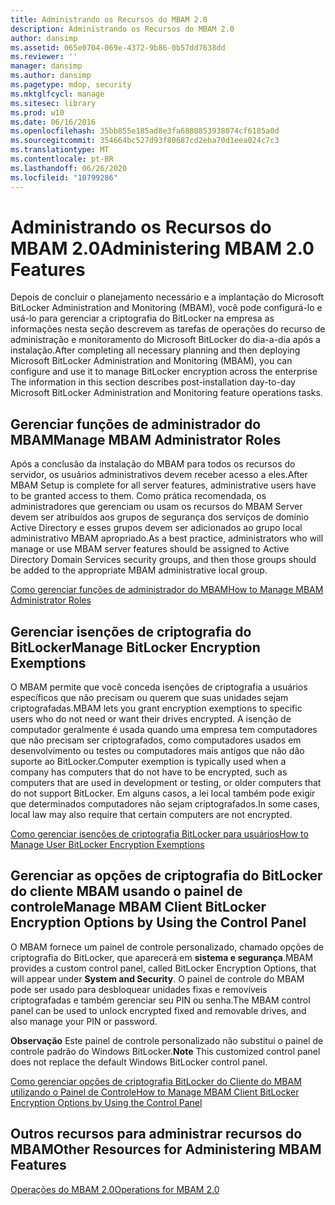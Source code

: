 ```yaml
---
title: Administrando os Recursos do MBAM 2.0
description: Administrando os Recursos do MBAM 2.0
author: dansimp
ms.assetid: 065e0704-069e-4372-9b86-0b57dd7638dd
ms.reviewer: ''
manager: dansimp
ms.author: dansimp
ms.pagetype: mdop, security
ms.mktglfcycl: manage
ms.sitesec: library
ms.prod: w10
ms.date: 06/16/2016
ms.openlocfilehash: 35bb855e185ad8e3fa6880853938074cf6185a0d
ms.sourcegitcommit: 354664bc527d93f80687cd2eba70d1eea024c7c3
ms.translationtype: MT
ms.contentlocale: pt-BR
ms.lasthandoff: 06/26/2020
ms.locfileid: "10799286"
---
```

# <span data-ttu-id="a8ee5-103">Administrando os Recursos do MBAM 2.0</span><span class="sxs-lookup"><span data-stu-id="a8ee5-103">Administering MBAM 2.0 Features</span></span>


<span data-ttu-id="a8ee5-104">Depois de concluir o planejamento necessário e a implantação do Microsoft BitLocker Administration and Monitoring (MBAM), você pode configurá-lo e usá-lo para gerenciar a criptografia do BitLocker na empresa as informações nesta seção descrevem as tarefas de operações do recurso de administração e monitoramento do Microsoft BitLocker do dia-a-dia após a instalação.</span><span class="sxs-lookup"><span data-stu-id="a8ee5-104">After completing all necessary planning and then deploying Microsoft BitLocker Administration and Monitoring (MBAM), you can configure and use it to manage BitLocker encryption across the enterprise The information in this section describes post-installation day-to-day Microsoft BitLocker Administration and Monitoring feature operations tasks.</span></span>

## <span data-ttu-id="a8ee5-105">Gerenciar funções de administrador do MBAM</span><span class="sxs-lookup"><span data-stu-id="a8ee5-105">Manage MBAM Administrator Roles</span></span>


<span data-ttu-id="a8ee5-106">Após a conclusão da instalação do MBAM para todos os recursos do servidor, os usuários administrativos devem receber acesso a eles.</span><span class="sxs-lookup"><span data-stu-id="a8ee5-106">After MBAM Setup is complete for all server features, administrative users have to be granted access to them.</span></span> <span data-ttu-id="a8ee5-107">Como prática recomendada, os administradores que gerenciam ou usam os recursos do MBAM Server devem ser atribuídos aos grupos de segurança dos serviços de domínio Active Directory e esses grupos devem ser adicionados ao grupo local administrativo MBAM apropriado.</span><span class="sxs-lookup"><span data-stu-id="a8ee5-107">As a best practice, administrators who will manage or use MBAM server features should be assigned to Active Directory Domain Services security groups, and then those groups should be added to the appropriate MBAM administrative local group.</span></span>

[<span data-ttu-id="a8ee5-108">Como gerenciar funções de administrador do MBAM</span><span class="sxs-lookup"><span data-stu-id="a8ee5-108">How to Manage MBAM Administrator Roles</span></span>](how-to-manage-mbam-administrator-roles-mbam-2.md)

## <span data-ttu-id="a8ee5-109">Gerenciar isenções de criptografia do BitLocker</span><span class="sxs-lookup"><span data-stu-id="a8ee5-109">Manage BitLocker Encryption Exemptions</span></span>


<span data-ttu-id="a8ee5-110">O MBAM permite que você conceda isenções de criptografia a usuários específicos que não precisam ou querem que suas unidades sejam criptografadas.</span><span class="sxs-lookup"><span data-stu-id="a8ee5-110">MBAM lets you grant encryption exemptions to specific users who do not need or want their drives encrypted.</span></span> <span data-ttu-id="a8ee5-111">A isenção de computador geralmente é usada quando uma empresa tem computadores que não precisam ser criptografados, como computadores usados em desenvolvimento ou testes ou computadores mais antigos que não dão suporte ao BitLocker.</span><span class="sxs-lookup"><span data-stu-id="a8ee5-111">Computer exemption is typically used when a company has computers that do not have to be encrypted, such as computers that are used in development or testing, or older computers that do not support BitLocker.</span></span> <span data-ttu-id="a8ee5-112">Em alguns casos, a lei local também pode exigir que determinados computadores não sejam criptografados.</span><span class="sxs-lookup"><span data-stu-id="a8ee5-112">In some cases, local law may also require that certain computers are not encrypted.</span></span>

[<span data-ttu-id="a8ee5-113">Como gerenciar isenções de criptografia BitLocker para usuários</span><span class="sxs-lookup"><span data-stu-id="a8ee5-113">How to Manage User BitLocker Encryption Exemptions</span></span>](how-to-manage-user-bitlocker-encryption-exemptions-mbam-2.md)

## <span data-ttu-id="a8ee5-114">Gerenciar as opções de criptografia do BitLocker do cliente MBAM usando o painel de controle</span><span class="sxs-lookup"><span data-stu-id="a8ee5-114">Manage MBAM Client BitLocker Encryption Options by Using the Control Panel</span></span>


<span data-ttu-id="a8ee5-115">O MBAM fornece um painel de controle personalizado, chamado opções de criptografia do BitLocker, que aparecerá em **sistema e segurança**.</span><span class="sxs-lookup"><span data-stu-id="a8ee5-115">MBAM provides a custom control panel, called BitLocker Encryption Options, that will appear under **System and Security**.</span></span> <span data-ttu-id="a8ee5-116">O painel de controle do MBAM pode ser usado para desbloquear unidades fixas e removíveis criptografadas e também gerenciar seu PIN ou senha.</span><span class="sxs-lookup"><span data-stu-id="a8ee5-116">The MBAM control panel can be used to unlock encrypted fixed and removable drives, and also manage your PIN or password.</span></span>

<span data-ttu-id="a8ee5-117">**Observação**  Este painel de controle personalizado não substitui o painel de controle padrão do Windows BitLocker.</span><span class="sxs-lookup"><span data-stu-id="a8ee5-117">**Note** This customized control panel does not replace the default Windows BitLocker control panel.</span></span>

 

[<span data-ttu-id="a8ee5-118">Como gerenciar opções de criptografia BitLocker do Cliente do MBAM utilizando o Painel de Controle</span><span class="sxs-lookup"><span data-stu-id="a8ee5-118">How to Manage MBAM Client BitLocker Encryption Options by Using the Control Panel</span></span>](how-to-manage-mbam-client-bitlocker-encryption-options-by-using-the-control-panel-mbam-2.md)

## <span data-ttu-id="a8ee5-119">Outros recursos para administrar recursos do MBAM</span><span class="sxs-lookup"><span data-stu-id="a8ee5-119">Other Resources for Administering MBAM Features</span></span>


[<span data-ttu-id="a8ee5-120">Operações do MBAM 2.0</span><span class="sxs-lookup"><span data-stu-id="a8ee5-120">Operations for MBAM 2.0</span></span>](operations-for-mbam-20-mbam-2.md)

 

 





